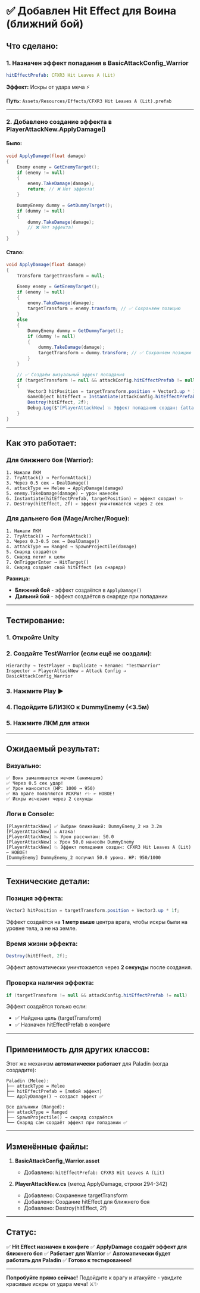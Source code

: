 # ✅ Добавлен Hit Effect для Воина (ближний бой)

## Что сделано:

### 1. **Назначен эффект попадания в BasicAttackConfig_Warrior**

```yaml
hitEffectPrefab: CFXR3 Hit Leaves A (Lit)
```

**Эффект:** Искры от удара меча ⚡

**Путь:** `Assets/Resources/Effects/CFXR3 Hit Leaves A (Lit).prefab`

---

### 2. **Добавлено создание эффекта в PlayerAttackNew.ApplyDamage()**

#### Было:
```csharp
void ApplyDamage(float damage)
{
    Enemy enemy = GetEnemyTarget();
    if (enemy != null)
    {
        enemy.TakeDamage(damage);
        return; // ❌ Нет эффекта!
    }

    DummyEnemy dummy = GetDummyTarget();
    if (dummy != null)
    {
        dummy.TakeDamage(damage);
        // ❌ Нет эффекта!
    }
}
```

#### Стало:
```csharp
void ApplyDamage(float damage)
{
    Transform targetTransform = null;

    Enemy enemy = GetEnemyTarget();
    if (enemy != null)
    {
        enemy.TakeDamage(damage);
        targetTransform = enemy.transform; // ✅ Сохраняем позицию
    }
    else
    {
        DummyEnemy dummy = GetDummyTarget();
        if (dummy != null)
        {
            dummy.TakeDamage(damage);
            targetTransform = dummy.transform; // ✅ Сохраняем позицию
        }
    }

    // ✅ Создаём визуальный эффект попадания
    if (targetTransform != null && attackConfig.hitEffectPrefab != null)
    {
        Vector3 hitPosition = targetTransform.position + Vector3.up * 1f;
        GameObject hitEffect = Instantiate(attackConfig.hitEffectPrefab, hitPosition, Quaternion.identity);
        Destroy(hitEffect, 2f);
        Debug.Log($"[PlayerAttackNew] 💥 Эффект попадания создан: {attackConfig.hitEffectPrefab.name}");
    }
}
```

---

## Как это работает:

### Для ближнего боя (Warrior):

```
1. Нажали ЛКМ
2. TryAttack() → PerformAttack()
3. Через 0.5 сек → DealDamage()
4. attackType == Melee → ApplyDamage(damage)
5. enemy.TakeDamage(damage) ← урон нанесён
6. Instantiate(hitEffectPrefab, targetPosition) ← эффект создан! ✨
7. Destroy(hitEffect, 2f) ← эффект уничтожается через 2 сек
```

### Для дальнего боя (Mage/Archer/Rogue):

```
1. Нажали ЛКМ
2. TryAttack() → PerformAttack()
3. Через 0.3-0.5 сек → DealDamage()
4. attackType == Ranged → SpawnProjectile(damage)
5. Снаряд создаётся
6. Снаряд летит к цели
7. OnTriggerEnter → HitTarget()
8. Снаряд создаёт свой hitEffect (из снаряда)
```

**Разница:**
- **Ближний бой** - эффект создаётся в `ApplyDamage()`
- **Дальний бой** - эффект создаётся в снаряде при попадании

---

## Тестирование:

### 1. Откройте Unity

### 2. Создайте TestWarrior (если ещё не создали):

```
Hierarchy → TestPlayer → Duplicate → Rename: "TestWarrior"
Inspector → PlayerAttackNew → Attack Config → BasicAttackConfig_Warrior
```

### 3. Нажмите Play ▶️

### 4. Подойдите БЛИЗКО к DummyEnemy (<3.5м)

### 5. Нажмите ЛКМ для атаки

---

## Ожидаемый результат:

### Визуально:

```
✅ Воин замахивается мечом (анимация)
✅ Через 0.5 сек удар!
✅ Урон наносится (HP: 1000 → 950)
✅ На враге появляются ИСКРЫ! ⚡✨ ← НОВОЕ!
✅ Искры исчезают через 2 секунды
```

### Логи в Console:

```
[PlayerAttackNew] ✅ Выбран ближайший: DummyEnemy_2 на 3.2m
[PlayerAttackNew] ⚔️ Атака!
[PlayerAttackNew] 💥 Урон рассчитан: 50.0
[PlayerAttackNew] ⚔️ Урон 50.0 нанесён DummyEnemy
[PlayerAttackNew] 💥 Эффект попадания создан: CFXR3 Hit Leaves A (Lit) ← НОВОЕ!
[DummyEnemy] DummyEnemy_2 получил 50.0 урона. HP: 950/1000
```

---

## Технические детали:

### Позиция эффекта:

```csharp
Vector3 hitPosition = targetTransform.position + Vector3.up * 1f;
```

Эффект создаётся на **1 метр выше** центра врага, чтобы искры были на уровне тела, а не на земле.

### Время жизни эффекта:

```csharp
Destroy(hitEffect, 2f);
```

Эффект автоматически уничтожается через **2 секунды** после создания.

### Проверка наличия эффекта:

```csharp
if (targetTransform != null && attackConfig.hitEffectPrefab != null)
```

Эффект создаётся только если:
- ✅ Найдена цель (targetTransform)
- ✅ Назначен hitEffectPrefab в конфиге

---

## Применимость для других классов:

Этот же механизм **автоматически работает** для Paladin (когда создадите):

```
Paladin (Melee):
├── attackType = Melee
├── hitEffectPrefab = [любой эффект]
└── ApplyDamage() → создаст эффект ✅

Все дальники (Ranged):
├── attackType = Ranged
├── SpawnProjectile() → снаряд создаётся
└── Снаряд сам создаёт эффект при попадании ✅
```

---

## Изменённые файлы:

1. **BasicAttackConfig_Warrior.asset**
   - Добавлено: `hitEffectPrefab: CFXR3 Hit Leaves A (Lit)`

2. **PlayerAttackNew.cs** (метод ApplyDamage, строки 294-342)
   - Добавлено: Сохранение targetTransform
   - Добавлено: Создание hitEffect для ближнего боя
   - Добавлено: Destroy(hitEffect, 2f)

---

## Статус:

✅ **Hit Effect назначен в конфиге**
✅ **ApplyDamage создаёт эффект для ближнего боя**
✅ **Работает для Warrior**
✅ **Автоматически будет работать для Paladin**
✅ **Готово к тестированию!**

---

**Попробуйте прямо сейчас!** Подойдите к врагу и атакуйте - увидите красивые искры от удара меча! ⚔️✨
